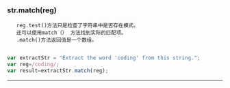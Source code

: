 ### str.match(reg)

~~~
   reg.test()方法只是检查了字符串中是否存在模式。
   还可以使用match（） 方法找到实际的匹配项。
   .match()方法返回值是一个数组。
   
~~~

```javascript
var extractStr = "Extract the word 'coding' from this string.";
var reg=/coding/;
var result=extractStr.match(reg);
```

---

